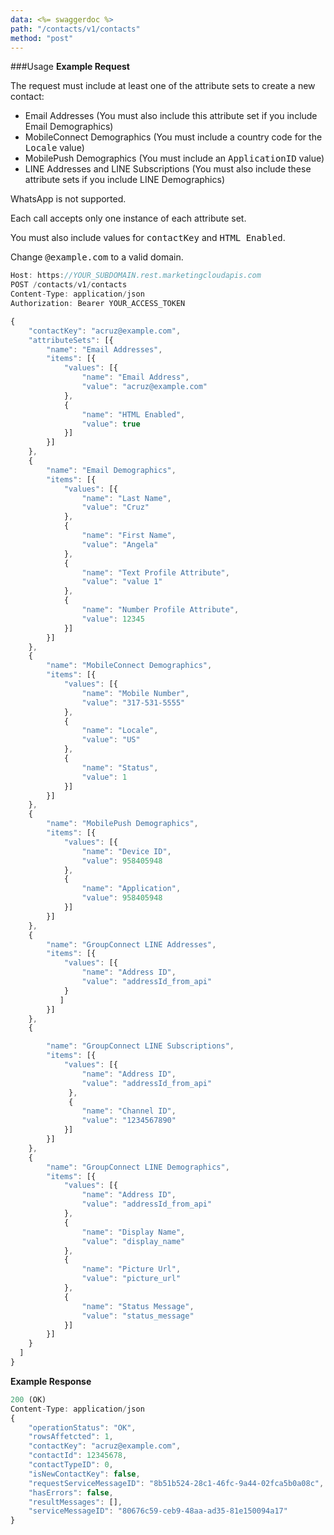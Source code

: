 ```yaml
---
data: <%= swaggerdoc %>
path: "/contacts/v1/contacts"
method: "post"
---
```

###Usage
**Example Request**

The request must include at least one of the attribute sets to create a new contact:
* Email Addresses (You must also include this attribute set if you include Email Demographics)
* MobileConnect Demographics (You must include a country code for the <samp class="codeph nolang">Locale</samp> value)
* MobilePush Demographics (You must include an <samp class="codeph nolang">ApplicationID</samp> value)
* LINE Addresses and LINE Subscriptions (You must also include these attribute sets if you include LINE Demographics)

<div class="note">WhatsApp is not supported. </div>

Each call accepts only one instance of each attribute set.

You must also include values for <samp class="codeph nolang">contactKey</samp> and <samp class="codeph nolang">HTML Enabled</samp>.

Change <samp class="codeph nolang">@example.com</samp> to a valid domain.

```js
Host: https://YOUR_SUBDOMAIN.rest.marketingcloudapis.com
POST /contacts/v1/contacts
Content-Type: application/json
Authorization: Bearer YOUR_ACCESS_TOKEN

{
    "contactKey": "acruz@example.com",
    "attributeSets": [{
        "name": "Email Addresses",
        "items": [{
            "values": [{
                "name": "Email Address",
                "value": "acruz@example.com"
            },
            {
                "name": "HTML Enabled",
                "value": true
            }]
        }]
    },
    {
        "name": "Email Demographics",
        "items": [{
            "values": [{
                "name": "Last Name",
                "value": "Cruz"
            },
            {
                "name": "First Name",
                "value": "Angela"
            },
            {
                "name": "Text Profile Attribute",
                "value": "value 1"
            },
            {
                "name": "Number Profile Attribute",
                "value": 12345
            }]
        }]
    },
    {
        "name": "MobileConnect Demographics",
        "items": [{
            "values": [{
                "name": "Mobile Number",
                "value": "317-531-5555"
            },
            {
                "name": "Locale",
                "value": "US"
            },
            {
                "name": "Status",
                "value": 1
            }]
        }]
    },
    {
        "name": "MobilePush Demographics",
        "items": [{
            "values": [{
                "name": "Device ID",
                "value": 958405948
            },
            {
                "name": "Application",
                "value": 958405948
            }]
        }]
    },
    {
        "name": "GroupConnect LINE Addresses",
        "items": [{
            "values": [{
                "name": "Address ID",
                "value": "addressId_from_api"
            }
           ]
        }]
    },
    {

        "name": "GroupConnect LINE Subscriptions",
        "items": [{
            "values": [{
                "name": "Address ID",
                "value": "addressId_from_api"
             },
             {
                "name": "Channel ID",
                "value": "1234567890"
            }]
        }]
    },
    {
        "name": "GroupConnect LINE Demographics",
        "items": [{
            "values": [{
                "name": "Address ID",
                "value": "addressId_from_api"
            },
            {
                "name": "Display Name",
                "value": "display_name"
            },
            {
                "name": "Picture Url",
                "value": "picture_url"
            },
            {
                "name": "Status Message",
                "value": "status_message"
            }]
        }]
    }
  ]
}

```

**Example Response**

```js
200 (OK)
Content-Type: application/json
{
    "operationStatus": "OK",
    "rowsAffetcted": 1,
    "contactKey": "acruz@example.com",
    "contactId": 12345678,
    "contactTypeID": 0,
    "isNewContactKey": false,
    "requestServiceMessageID": "8b51b524-28c1-46fc-9a44-02fca5b0a08c",
    "hasErrors": false,
    "resultMessages": [],
    "serviceMessageID": "80676c59-ceb9-48aa-ad35-81e150094a17"
}
```
